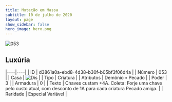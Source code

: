 ```yaml
---
title: Mutação em Massa
subtitle: 10 de julho de 2020
layout: page
show_sidebar: false
hero_image: hero.png
---
```


![053](https://cdn.keyforgegame.com/media/card_front/pt/479_053_5FJ5MQ9GXPFC_pt.png)

## Luxúria

|----|----|
| ID | d3861a0a-ebd8-4d38-b30f-b05bf3f06d4a |
| Número | 053 |
| Casa | ![Dis](https://archonarcana.com/images/thumb/e/e8/Dis.png/22px-Dis.png "Dis") |
| Tipo | Criatura |
| Atributos | Demônio • Pecado |
| Poder | 3 |
| Armadura | 0 |
| Texto | Chaves custam +4A.   Coleta: Forje uma chave pelo custo atual, com desconto de 1A para cada criatura Pecado amiga. |
| Raridade | Especial Variável |
